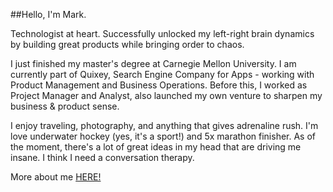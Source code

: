 ##Hello, I'm Mark.

Technologist at heart. Successfully unlocked my left-right brain dynamics by building great products while bringing order to chaos. 

I just finished my master's degree at Carnegie Mellon University. I am currently part of Quixey, Search Engine Company for Apps - working with Product Management and Business Operations. Before this, I worked as Project Manager and Analyst, also launched my own venture to sharpen my business & product sense.

I enjoy traveling, photography, and anything that gives adrenaline rush. I'm love underwater hockey (yes, it's a sport!) and 5x marathon finisher. As of the moment, there's a lot of great ideas in my head that are driving me insane. I think I need a conversation therapy.

More about me [HERE!](http://markjosephtan.com)